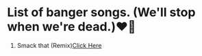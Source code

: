 # List of banger songs. (We'll stop when we're dead.)❤️‍🔥

1. Smack that (Remix)[Click Here](https://open.spotify.com/track/32RXYekFyrUt21IzTkPtXs?si=660aee421a8649ce)